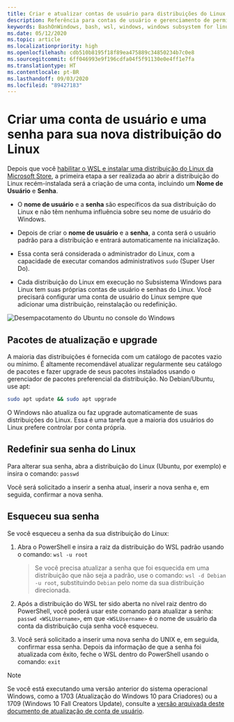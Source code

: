 ```yaml
---
title: Criar e atualizar contas de usuário para distribuições do Linux
description: Referência para contas de usuário e gerenciamento de permissões com o Subsistema Windows para Linux.
keywords: BashOnWindows, bash, wsl, windows, windows subsystem for linux, windowssubsystem, ubuntu, user accounts
ms.date: 05/12/2020
ms.topic: article
ms.localizationpriority: high
ms.openlocfilehash: cdb510b8195f18f89ea475889c34850234b7c0e8
ms.sourcegitcommit: 6ff046993e9f196cdfa04f5f91130e0e4ff1e7fa
ms.translationtype: HT
ms.contentlocale: pt-BR
ms.lasthandoff: 09/03/2020
ms.locfileid: "89427183"
---
```

# <a name="create-a-user-account-and-password-for-your-new-linux-distribution"></a>Criar uma conta de usuário e uma senha para sua nova distribuição do Linux

Depois que você [habilitar o WSL e instalar uma distribuição do Linux da Microsoft Store](./install-win10.md), a primeira etapa a ser realizada ao abrir a distribuição do Linux recém-instalada será a criação de uma conta, incluindo um **Nome de Usuário** e **Senha**.

- O **nome de usuário** e a **senha** são específicos da sua distribuição do Linux e não têm nenhuma influência sobre seu nome de usuário do Windows.

- Depois de criar o **nome de usuário** e a **senha**, a conta será o usuário padrão para a distribuição e entrará automaticamente na inicialização.

- Essa conta será considerada o administrador do Linux, com a capacidade de executar comandos administrativos `sudo` (Super User Do).

- Cada distribuição do Linux em execução no Subsistema Windows para Linux tem suas próprias contas de usuário e senhas do Linux.  Você precisará configurar uma conta de usuário do Linux sempre que adicionar uma distribuição, reinstalação ou redefinição.

![Desempacotamento do Ubuntu no console do Windows](media/UbuntuInstall.png)

## <a name="update-and-upgrade-packages"></a>Pacotes de atualização e upgrade

A maioria das distribuições é fornecida com um catálogo de pacotes vazio ou mínimo. É altamente recomendável atualizar regularmente seu catálogo de pacotes e fazer upgrade de seus pacotes instalados usando o gerenciador de pacotes preferencial da distribuição. No Debian/Ubuntu, use apt:

```bash
sudo apt update && sudo apt upgrade
```

O Windows não atualiza ou faz upgrade automaticamente de suas distribuições do Linux. Essa é uma tarefa que a maioria dos usuários do Linux prefere controlar por conta própria.

## <a name="reset-your-linux-password"></a>Redefinir sua senha do Linux

Para alterar sua senha, abra a distribuição do Linux (Ubuntu, por exemplo) e insira o comando: `passwd`

Você será solicitado a inserir a senha atual, inserir a nova senha e, em seguida, confirmar a nova senha.

## <a name="forgot-your-password"></a>Esqueceu sua senha

Se você esqueceu a senha da sua distribuição do Linux:

1. Abra o PowerShell e insira a raiz da distribuição do WSL padrão usando o comando: `wsl -u root`

    > Se você precisa atualizar a senha que foi esquecida em uma distribuição que não seja a padrão, use o comando: `wsl -d Debian -u root`, substituindo `Debian` pelo nome da sua distribuição direcionada.

2. Após a distribuição do WSL ter sido aberta no nível raiz dentro do PowerShell, você poderá usar este comando para atualizar a senha: `passwd <WSLUsername>`, em que `<WSLUsername>` é o nome de usuário da conta da distribuição cuja senha você esqueceu.

3. Você será solicitado a inserir uma nova senha do UNIX e, em seguida, confirmar essa senha. Depois da informação de que a senha foi atualizada com êxito, feche o WSL dentro do PowerShell usando o comando: `exit`

> [!NOTE]
> Se você está executando uma versão anterior do sistema operacional Windows, como a 1703 (Atualização do Windows 10 para Criadores) ou a 1709 (Windows 10 Fall Creators Update), consulte a [versão arquivada deste documento de atualização de conta de usuário](./user-support-archived.md).
